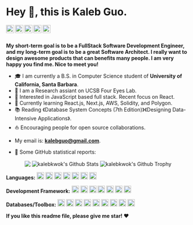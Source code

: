 # Hey 👋, this is Kaleb Guo.



<a href="https://leetcode-cn.com/u/kalebkwok/">
  <img align="left" alt="Leetcode" width="22px" src="https://cdn.jsdelivr.net/npm/simple-icons@v3/icons/leetcode.svg" />
</a>
<a href="https://www.linkedin.com/in/kaleb-kwok/">
  <img align="left" alt="LinkedIn" width="22px" src="https://cdn.jsdelivr.net/npm/simple-icons@3.13.0/icons/linkedin.svg" />
</a>
<a href="https://ilab.cs.ucsb.edu/">
  <img align="left" alt="Research" width="22px" src="https://cdn.jsdelivr.net/npm/simple-icons@3.13.0/icons/pytorch.svg" />
</a>
<a href="mailto: kalebguo@gmail.com ">
  <img align="left" alt="Gmail" width="22px" src="https://cdn.jsdelivr.net/npm/simple-icons@3.12.2/icons/gmail.svg" />
</a>
<a href="https://www.zhihu.com/people/kaleb-86">
  <img align="left" alt="Zhihu" width="22px" src="https://cdn.jsdelivr.net/npm/simple-icons@v3/icons/zhihu.svg" />
</a>
<br />
<br />


**My short-term goal is to be a FullStack Software Development Engineer, and my long-term goal is to be a great Software Architect. I really want to design awesome products that can benefits many people. I am very happy you find me. Nice to meet you!**

* 🎓  I am currently a B.S. in Computer Science student of **University of California, Santa Barbara**.
* 💼   I am a Research assiant on UCSB Four Eyes Lab.
* 🧐   Interested in JavaScript based full stack. Recent focus on React.
* 🌱   Currently learning React.js, Next.js, AWS, Solidity, and Polygon.
* 📚   Reading 《Database System Concepts (7th Edition)》《Designing Data-Intensive Applications》.
* ⛵   Encouraging people for open source collaborations.
- My email is: **kalebguo@gmail.com**.



* 👑   Some GitHub statistical reports:
<p align="center">
<img align="center" src="https://github-readme-stats.vercel.app/api/top-langs/?username=kalebkwok&hide_langs_below=1&theme=default&line_height=27&layout=compact" />
<img align="center" src="https://github-readme-stats.vercel.app/api?username=kalebkwok&show_icons=true&count_private=true&include_all_commits=true&line_height=21" alt="kalebkwok's Github Stats" />
<img align="center" src="https://github-profile-trophy.vercel.app/?username=kalebkwok&column=7" alt="kalebkwok's Github Trophy" />
</p>




**Languages:**
<code><img height="20" src="https://cdn.jsdelivr.net/npm/simple-icons@3.12.2/icons/javascript.svg"></code>
<code><img height="20" src="https://cdn.jsdelivr.net/npm/simple-icons@3.12.2/icons/python.svg"></code>
<code><img height="20" src="https://cdn.jsdelivr.net/npm/simple-icons@3.12.2/icons/cplusplus.svg"></code>
<code><img height="20" src="https://cdn.jsdelivr.net/npm/simple-icons@3.12.2/icons/java.svg"></code>
<code><img height="20" src="https://cdn.jsdelivr.net/npm/simple-icons@3.12.2/icons/ruby.svg"></code>
<code><img height="20" src="https://cdn.jsdelivr.net/npm/simple-icons@3.12.2/icons/html5.svg"></code>
<code><img height="20" src="https://cdn.jsdelivr.net/npm/simple-icons@3.12.2/icons/css3.svg"></code>


**Development Framework:**
<code><img height="20" src="https://cdn.jsdelivr.net/npm/simple-icons@3.12.2/icons/react.svg"></code>
<code><img height="20" src="https://cdn.jsdelivr.net/npm/simple-icons@3.12.2/icons/redux.svg"></code>
<code><img height="20" src="https://cdn.jsdelivr.net/npm/simple-icons@3.12.2/icons/next-dot-js.svg"></code>
<code><img height="20" src="https://cdn.jsdelivr.net/npm/simple-icons@3.12.2/icons/node-dot-js.svg"></code>
<code><img height="20" src="https://cdn.jsdelivr.net/npm/simple-icons@3.12.2/icons/numpy.svg"></code>
<code><img height="20" src="https://cdn.jsdelivr.net/npm/simple-icons@3.12.2/icons/pytorch.svg"></code>
<code><img height="20" src="https://cdn.jsdelivr.net/npm/simple-icons@3.12.2/icons/scikit-learn.svg"></code>


**Databases/Toolbox:**
<code><img height="20" src="https://cdn.jsdelivr.net/npm/simple-icons@3.12.2/icons/mysql.svg"></code>
<code><img height="20" src="https://cdn.jsdelivr.net/npm/simple-icons@3.12.2/icons/mongodb.svg"></code>
<code><img height="20" src="https://cdn.jsdelivr.net/npm/simple-icons@3.12.2/icons/postgresql.svg"></code>
<code><img height="20" src="https://cdn.jsdelivr.net/npm/simple-icons@3.12.2/icons/apollographql.svg"></code>
<code><img height="20" src="https://cdn.jsdelivr.net/npm/simple-icons@3.12.2/icons/amazonaws.svg"></code>
<code><img height="20" src="https://cdn.jsdelivr.net/npm/simple-icons@3.12.2/icons/jekyll.svg"></code>
<code><img height="20" src="https://cdn.jsdelivr.net/npm/simple-icons@3.12.2/icons/tailwindcss.svg"></code>
<code><img height="20" src="https://cdn.jsdelivr.net/npm/simple-icons@3.12.2/icons/material-ui.svg"></code>
<code><img height="20" src="https://cdn.jsdelivr.net/npm/simple-icons@3.12.2/icons/git.svg"></code>


**If you like this readme file, please give me star! ❤️**
